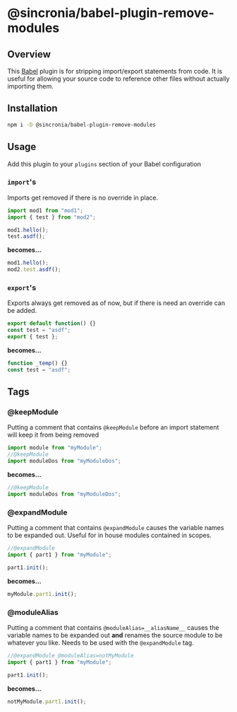 # @sincronia/babel-plugin-remove-modules

## Overview

This [Babel](https://babeljs.io) plugin is for stripping import/export statements from code. It is useful for allowing your source code to reference other files without actually importing them.

## Installation

```bash
npm i -D @sincronia/babel-plugin-remove-modules
```

## Usage

Add this plugin to your `plugins` section of your Babel configuration

### `import`'s

Imports get removed if there is no override in place.

```javascript
import mod1 from "mod1";
import { test } from "mod2";

mod1.hello();
test.asdf();
```

**becomes...**

```javascript
mod1.hello();
mod2.test.asdf();
```

### `export`'s

Exports always get removed as of now, but if there is need an override can be added.

```javascript
export default function() {}
const test = "asdf";
export { test };
```

**becomes...**

```javascript
function _temp() {}
const test = "asdf";
```

## Tags

### @keepModule

Putting a comment that contains `@keepModule` before an import statement will keep it from being removed

```javascript
import module from "myModule";
//@keepModule
import moduleDos from "myModuleDos";
```

**becomes...**

```javascript
//@keepModule
import moduleDos from "myModuleDos";
```

### @expandModule

Putting a comment that contains `@expandModule` causes the variable names to be expanded out. Useful for in house modules contained in scopes.

```javascript
//@expandModule
import { part1 } from "myModule";

part1.init();
```

**becomes...**

```javascript
myModule.part1.init();
```

### @moduleAlias

Putting a comment that contains `@moduleAlias=__aliasName__` causes the variable names to be expanded out **and** renames the source module to be whatever you like. Needs to be used with the `@expandModule` tag.

```javascript
//@expandModule @moduleAlias=notMyModule
import { part1 } from "myModule";

part1.init();
```

**becomes...**

```javascript
notMyModule.part1.init();
```
